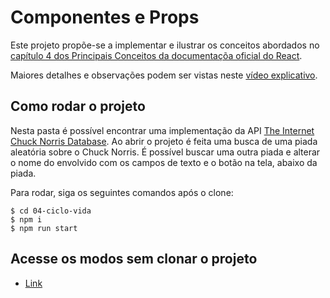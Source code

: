 # Componentes e Props

Este projeto propõe-se a implementar e ilustrar os conceitos abordados no [capítulo 4 dos Principais Conceitos da documentaçõa oficial do React](https://pt-br.reactjs.org/docs/components-and-props.html).

Maiores detalhes e observações podem ser vistas neste [vídeo explicativo](adicionar-link).

## Como rodar o projeto
Nesta pasta é possível encontrar uma implementação da API [The Internet Chuck Norris Database](http://www.icndb.com/api/). Ao abrir o projeto é feita uma busca de uma piada aleatória sobre o Chuck Norris.
É possível buscar uma outra piada e alterar o nome do envolvido com os campos de texto e o botão na tela, abaixo da piada.

Para rodar, siga os seguintes comandos após o clone:
```
$ cd 04-ciclo-vida
$ npm i
$ npm run start
```

## Acesse os modos sem clonar o projeto
- [Link](https://impolite-science.surge.sh)
